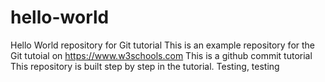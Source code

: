 # hello-world
Hello World repository for Git tutorial
This is an example repository for the Git tutoial on https://www.w3schools.com
This is a github commit tutorial
This repository is built step by step in the tutorial.
Testing, testing
